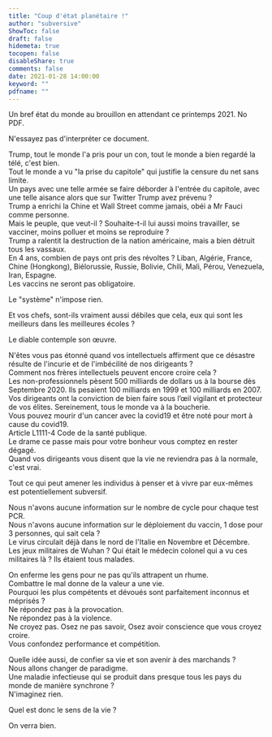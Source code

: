 ```yaml
---
title: "Coup d'état planétaire !"
author: "subversive"
ShowToc: false
draft: false
hidemeta: true
tocopen: false
disableShare: true
comments: false
date: 2021-01-28 14:00:00
keyword: ""
pdfname: ""
---
```


Un bref état du monde au brouillon en attendant ce printemps 2021. No PDF.

N'essayez pas d'interpréter ce document.

<!--more-->

Trump, tout le monde l'a pris pour un con, tout le monde a bien regardé la télé, c'est bien.  
Tout le monde a vu "la prise du capitole" qui justifie la censure du net sans limite.  
Un pays avec une telle armée se faire déborder à l'entrée du capitole, avec une telle aisance alors que sur Twitter Trump avez prévenu ?  
Trump a enrichi la Chine et Wall Street comme jamais, obéi a Mr Fauci comme personne.  
Mais le peuple, que veut-il ? Souhaite-t-il lui aussi moins travailler, se vacciner, moins polluer et moins se reproduire ?  
Trump a ralentit la destruction de la nation américaine, mais a bien détruit tous les vassaux.  
En 4 ans, combien de pays ont pris des révoltes ? Liban, Algérie, France, Chine (Hongkong), Biélorussie, Russie, Bolivie, Chili, Mali, Pérou, Venezuela, Iran, Espagne.  
Les vaccins ne seront pas obligatoire.

Le "système" n'impose rien.

Et vos chefs, sont-ils vraiment aussi débiles que cela, eux qui sont les meilleurs dans les meilleures écoles ?

Le diable contemple son œuvre.

N'êtes vous pas étonné quand vos intellectuels affirment que ce désastre résulte de l'incurie et de l'imbécilité de nos dirigeants ?  
Comment nos frères intellectuels peuvent encore croire cela ?  
Les non-professionnels pèsent 500 milliards de dollars us à la bourse dès Septembre 2020.
Ils pesaient 100 milliards en 1999 et 100 milliards en 2007.  
Vos dirigeants ont la conviction de bien faire sous l’œil vigilant et protecteur de vos élites. Sereinement, tous le monde va à la boucherie.  
Vous pouvez mourir d'un cancer avec la covid19 et être noté pour mort à cause du covid19.  
Article L1111-4 Code de la santé publique.  
Le drame ce passe mais pour votre bonheur vous comptez en rester dégagé.  
Quand vos dirigeants vous disent que la vie ne reviendra pas à la normale, c'est vrai.

Tout ce qui peut amener les individus à penser et à vivre par eux-mêmes est potentiellement subversif.

Nous n'avons aucune information sur le nombre de cycle pour chaque test PCR.  
Nous n'avons aucune information sur le déploiement du vaccin, 1 dose pour 3 personnes, qui sait cela ?  
Le virus circulait déjà dans le nord de l'Italie en Novembre et Décembre.  
Les jeux militaires de Wuhan ? Qui était le médecin colonel qui a vu ces militaires là ? Ils étaient tous malades.  

On enferme les gens pour ne pas qu'ils attrapent un rhume.  
Combattre le mal donne de la valeur a une vie.  
Pourquoi les plus compétents et dévoués sont parfaitement inconnus et méprisés ?  
Ne répondez pas à la provocation.  
Ne répondez pas à la violence.  
Ne croyez pas. Osez ne pas savoir, Osez avoir conscience que vous croyez croire.  
Vous confondez performance et compétition.  

Quelle idée aussi, de confier sa vie et son avenir à des marchands ?  
Nous allons changer de paradigme.  
Une maladie infectieuse qui se produit dans presque tous les pays du monde de manière synchrone ?  
N'imaginez rien.

Quel est donc le sens de la vie ?  

On verra bien.